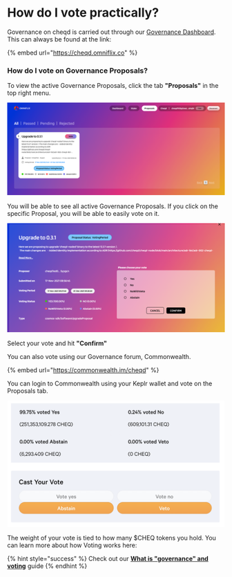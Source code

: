 # How do I vote practically?

Governance on cheqd is carried out through our [Governance Dashboard](https://cheqd.omniflix.co). This can always be found at the link:

{% embed url="https://cheqd.omniflix.co" %}

### How do I vote on Governance Proposals?

To view the active Governance Proposals, click the tab **"Proposals"** in the top right menu.

![Image showing cheqd Governance proposals](<../.gitbook/assets/cheqd governance proposals.png>)

You will be able to see all active Governance Proposals. If you click on the specific Proposal, you will be able to easily vote on it.

![Image showing how to vote on OmniFlix](<../.gitbook/assets/how to vote on omniflix.png>)

Select your vote and hit **"Confirm"**

You can also vote using our Governance forum, Commonwealth.

{% embed url="https://commonwealth.im/cheqd" %}

You can login to Commonwealth using your Keplr wallet and vote on the Proposals tab.

![Image showing how to vote on Commonwealth](<../.gitbook/assets/How to vote on Commonwealth.png>)

The weight of your vote is tied to how many $CHEQ tokens you hold. You can learn more about how Voting works here:

{% hint style="success" %}
Check out our [**What is "governance" and voting**](https://learn.cheqd.io/overview/intro-to-defi-aspects-of-cheqd/what-is-governance-and-voting) guide
{% endhint %}
